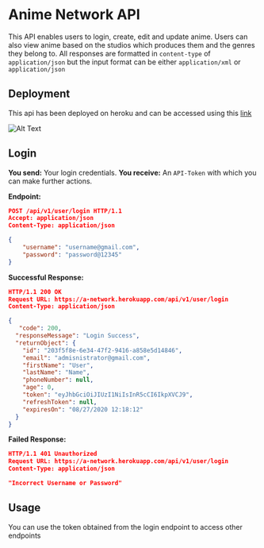 # Anime Network API
This API enables users to login, create, edit and update anime. Users can also view anime based on the studios which produces them and the genres they belong to. 
All responses are formatted in  `content-type` of `application/json` but the input format can be either `application/xml` or `application/json`

## Deployment 

This api has been deployed on heroku and can be accessed using this [link](https://a-network.herokuapp.com)

![Alt Text](https://media.giphy.com/media/USteqyonq8hVDJ9UHI/giphy.gif)

## Login
**You send:**  Your  login credentials.
**You receive:** An `API-Token` with which you can make further actions.

**Endpoint:**
```json
POST /api/v1/user/login HTTP/1.1
Accept: application/json
Content-Type: application/json

{
    "username": "username@gmail.com",
    "password": "password@12345" 
}
```
**Successful Response:**
```json
HTTP/1.1 200 OK
Request URL: https://a-network.herokuapp.com/api/v1/user/login
Content-Type: application/json

{
   "code": 200,
  "responseMessage": "Login Success",
  "returnObject": {
    "id": "203f5f8e-6e34-47f2-9416-a858e5d14846",
    "email": "admisnistrator@gmail.com",
    "firstName": "User",
    "lastName": "Name",
    "phoneNumber": null,
    "age": 0,
    "token": "eyJhbGciOiJIUzI1NiIsInR5cCI6IkpXVCJ9",
    "refreshToken": null,
    "expiresOn": "08/27/2020 12:18:12"
  }
}
```
**Failed Response:**
```json
HTTP/1.1 401 Unauthorized
Request URL: https://a-network.herokuapp.com/api/v1/user/login
Content-Type: application/json

"Incorrect Username or Password"

``` 

## Usage

You can use the token obtained from the login endpoint to access other endpoints
